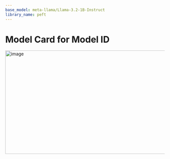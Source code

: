 ```yaml
---
base_model: meta-llama/Llama-3.2-1B-Instruct
library_name: peft
---
```


# Model Card for Model ID
<img width="1095" height="329" alt="image" src="https://github.com/user-attachments/assets/e7306a04-3ac3-4b07-ba66-cd72e56363ef" />
